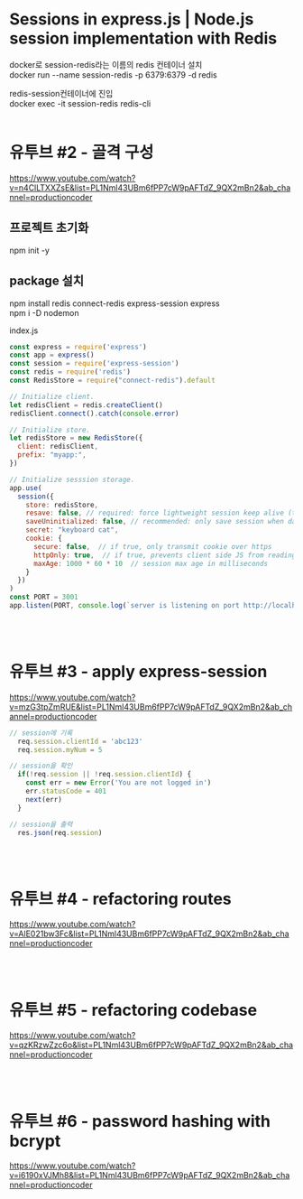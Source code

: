 Sessions in express.js | Node.js session implementation with Redis
==================================================================

docker로 session-redis라는 이름의 redis 컨테이너 설치   
docker run --name session-redis -p 6379:6379 -d redis

redis-session컨테이너에 진입   
docker exec -it session-redis redis-cli
<br><br>    
# 유투브 #2 - 골격 구성
https://www.youtube.com/watch?v=n4ClLTXXZsE&list=PL1Nml43UBm6fPP7cW9pAFTdZ_9QX2mBn2&ab_channel=productioncoder

## 프로젝트 초기화   
npm init -y

## package 설치   
npm install redis connect-redis express-session express   
npm i -D nodemon   

index.js
```javascript
const express = require('express')
const app = express()
const session = require('express-session')
const redis = require('redis')
const RedisStore = require("connect-redis").default

// Initialize client.
let redisClient = redis.createClient()
redisClient.connect().catch(console.error)

// Initialize store.
let redisStore = new RedisStore({
  client: redisClient,
  prefix: "myapp:",
})

// Initialize sesssion storage.
app.use(
  session({
    store: redisStore,
    resave: false, // required: force lightweight session keep alive (touch)
    saveUninitialized: false, // recommended: only save session when data exists
    secret: "keyboard cat",
    cookie: {
      secure: false,  // if true, only transmit cookie over https
      httpOnly: true,  // if true, prevents client side JS from reading the cookie
      maxAge: 1000 * 60 * 10  // session max age in milliseconds
    }
  })
)
const PORT = 3001
app.listen(PORT, console.log(`server is listening on port http://localhost:${PORT}`))
```

<br><br>    
# 유투브 #3 - apply express-session
https://www.youtube.com/watch?v=mzG3tpZmRUE&list=PL1Nml43UBm6fPP7cW9pAFTdZ_9QX2mBn2&ab_channel=productioncoder

```javascript
// session에 기록
  req.session.clientId = 'abc123'
  req.session.myNum = 5

// session을 확인
  if(!req.session || !req.session.clientId) {
    const err = new Error('You are not logged in')
    err.statusCode = 401
    next(err)
  }

// session을 출력
  res.json(req.session)
```

<br><br>    
# 유투브 #4 - refactoring routes
https://www.youtube.com/watch?v=AlE021bw3Fc&list=PL1Nml43UBm6fPP7cW9pAFTdZ_9QX2mBn2&ab_channel=productioncoder

<br><br>    
# 유투브 #5 - refactoring codebase
https://www.youtube.com/watch?v=qzKRzwZzc6o&list=PL1Nml43UBm6fPP7cW9pAFTdZ_9QX2mBn2&ab_channel=productioncoder


<br><br>    
# 유투브 #6 - password hashing with bcrypt
https://www.youtube.com/watch?v=i6190xVJMh8&list=PL1Nml43UBm6fPP7cW9pAFTdZ_9QX2mBn2&ab_channel=productioncoder

